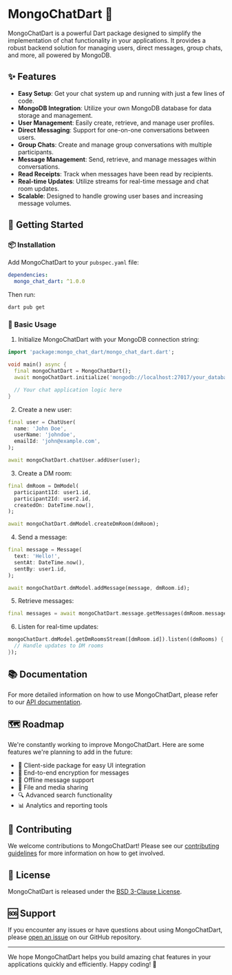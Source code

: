 # MongoChatDart 💬

MongoChatDart is a powerful Dart package designed to simplify the implementation of chat functionality in your applications. It provides a robust backend solution for managing users, direct messages, group chats, and more, all powered by MongoDB.

## ✨ Features

-  **Easy Setup**: Get your chat system up and running with just a few lines of code.
-  **MongoDB Integration**: Utilize your own MongoDB database for data storage and management.
-  **User Management**: Easily create, retrieve, and manage user profiles.
-  **Direct Messaging**: Support for one-on-one conversations between users.
-  **Group Chats**: Create and manage group conversations with multiple participants.
-  **Message Management**: Send, retrieve, and manage messages within conversations.
-  **Read Receipts**: Track when messages have been read by recipients.
-  **Real-time Updates**: Utilize streams for real-time message and chat room updates.
-  **Scalable**: Designed to handle growing user bases and increasing message volumes.

## 🚀 Getting Started

### 📦 Installation

Add MongoChatDart to your `pubspec.yaml` file:

```yaml
dependencies:
  mongo_chat_dart: ^1.0.0
```

Then run:

```
dart pub get
```

### 🔧 Basic Usage

1. Initialize MongoChatDart with your MongoDB connection string:

```dart
import 'package:mongo_chat_dart/mongo_chat_dart.dart';

void main() async {
  final mongoChatDart = MongoChatDart();
  await mongoChatDart.initialize('mongodb://localhost:27017/your_database');

  // Your chat application logic here
}
```

2. Create a new user:

```dart
final user = ChatUser(
  name: 'John Doe',
  userName: 'johndoe',
  emailId: 'john@example.com',
);

await mongoChatDart.chatUser.addUser(user);
```

3. Create a DM room:

```dart
final dmRoom = DmModel(
  participant1Id: user1.id,
  participant2Id: user2.id,
  createdOn: DateTime.now(),
);

await mongoChatDart.dmModel.createDmRoom(dmRoom);
```

4. Send a message:

```dart
final message = Message(
  text: 'Hello!',
  sentAt: DateTime.now(),
  sentBy: user1.id,
);

await mongoChatDart.dmModel.addMessage(message, dmRoom.id);
```

5. Retrieve messages:

```dart
final messages = await mongoChatDart.message.getMessages(dmRoom.messageIds);
```

6. Listen for real-time updates:

```dart
mongoChatDart.dmModel.getDmRoomsStream([dmRoom.id]).listen((dmRooms) {
  // Handle updates to DM rooms
});
```

## 📚 Documentation

For more detailed information on how to use MongoChatDart, please refer to our [API documentation](example/mongo_chat_dart_example.dart).

## 🗺️ Roadmap

We're constantly working to improve MongoChatDart. Here are some features we're planning to add in the future:

- 📱 Client-side package for easy UI integration
- 🔐 End-to-end encryption for messages
- 📵 Offline message support
- 📎 File and media sharing
- 🔍 Advanced search functionality
- 📊 Analytics and reporting tools

## 🤝 Contributing

We welcome contributions to MongoChatDart! Please see our [contributing guidelines](contribution.md) for more information on how to get involved.

## 📄 License

MongoChatDart is released under the [BSD 3-Clause License](LICENSE).

## 🆘 Support

If you encounter any issues or have questions about using MongoChatDart, please [open an issue](https://github.com/kartikey321/mongo-chat-dart/issues) on our GitHub repository.

---

We hope MongoChatDart helps you build amazing chat features in your applications quickly and efficiently. Happy coding! 🎉